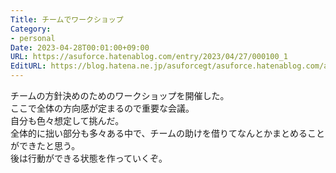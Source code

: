 ```yaml
---
Title: チームでワークショップ
Category:
- personal
Date: 2023-04-28T00:01:00+09:00
URL: https://asuforce.hatenablog.com/entry/2023/04/27/000100_1
EditURL: https://blog.hatena.ne.jp/asuforcegt/asuforce.hatenablog.com/atom/entry/4207112889985387181
---
```


チームの方針決めのためのワークショップを開催した。  
ここで全体の方向感が定まるので重要な会議。  
自分も色々想定して挑んだ。  
全体的に拙い部分も多々ある中で、チームの助けを借りてなんとかまとめることができたと思う。  
後は行動ができる状態を作っていくぞ。
